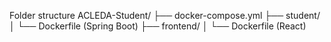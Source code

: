 Folder structure
ACLEDA-Student/
├── docker-compose.yml
├── student/
│   └── Dockerfile (Spring Boot)
├── frontend/
│   └── Dockerfile (React)